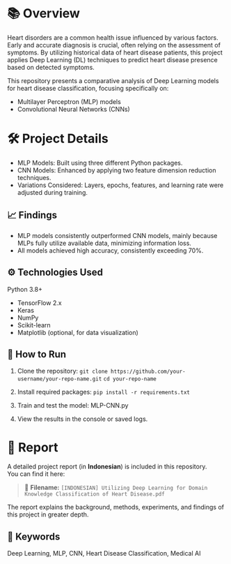 # 📚 Overview

Heart disorders are a common health issue influenced by various factors. Early and accurate diagnosis is crucial, often relying on the assessment of symptoms. By utilizing historical data of heart disease patients, this project applies Deep Learning (DL) techniques to predict heart disease presence based on detected symptoms.

This repository presents a comparative analysis of Deep Learning models for heart disease classification, focusing specifically on:
- Multilayer Perceptron (MLP) models
- Convolutional Neural Networks (CNNs)


# 🛠️ Project Details

- MLP Models: Built using three different Python packages. 
- CNN Models: Enhanced by applying two feature dimension reduction techniques.
- Variations Considered: Layers, epochs, features, and learning rate were adjusted during training.


## 📈 Findings

- MLP models consistently outperformed CNN models, mainly because MLPs fully utilize available data, minimizing information loss.
- All models achieved high accuracy, consistently exceeding 70%.


## ⚙️ Technologies Used

Python 3.8+
- TensorFlow 2.x
- Keras
- NumPy
- Scikit-learn
- Matplotlib (optional, for data visualization)


## 🚀 How to Run

1. Clone the repository:
```git clone https://github.com/your-username/your-repo-name.git```
```cd your-repo-name```

2. Install required packages:
```pip install -r requirements.txt```

3. Train and test the model:
MLP-CNN.py

4. View the results in the console or saved logs.

# 📄 Report

A detailed project report (in **Indonesian**) is included in this repository.  
You can find it here:

> 📄 **Filename:** `[INDONESIAN] Utilizing Deep Learning for Domain Knowledge Classification of Heart Disease.pdf`

The report explains the background, methods, experiments, and findings of this project in greater depth.


## 🔑 Keywords

Deep Learning, MLP, CNN, Heart Disease Classification, Medical AI

